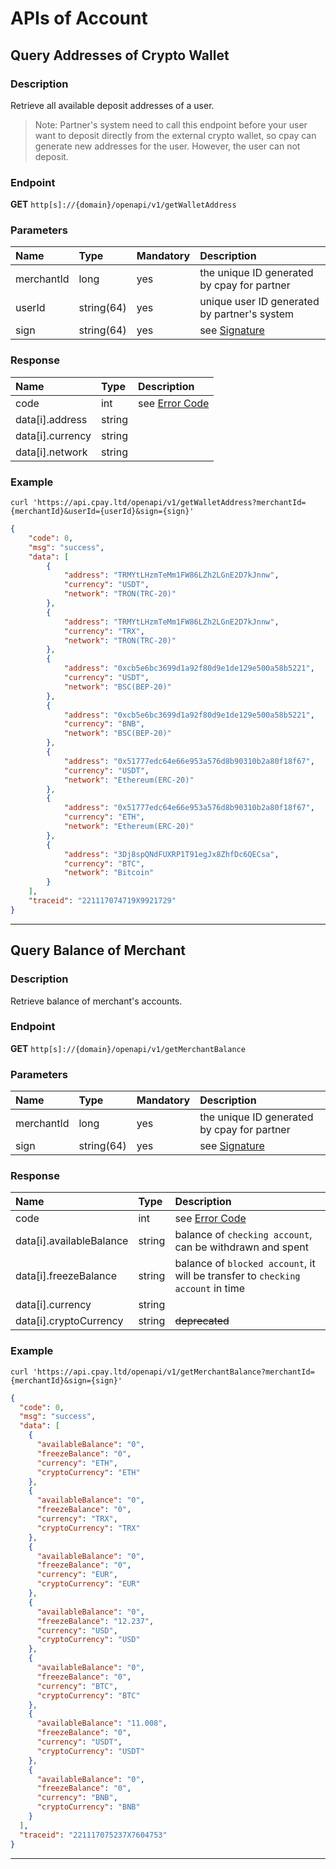 # APIs of Account

## Query Addresses of Crypto Wallet

### Description
Retrieve all available deposit addresses of a user.

> Note: 
> Partner's system need to call this endpoint 
> before your user want to deposit directly from the external crypto wallet, 
> so cpay can generate new addresses for the user. 
> However, the user can not deposit.

### Endpoint
**GET** `http[s]://{domain}/openapi/v1/getWalletAddress`

### Parameters

| Name | Type | Mandatory | Description |
| :---- | :---- | :---- | :---- |
| merchantId | long | yes | the unique ID generated by cpay for partner |
| userId | string(64) | yes | unique user ID generated by partner's system |
| sign | string(64) | yes | see [Signature](https://github.com/cpayfinance/document/blob/main/rest-api-reference/api-signature.md) |

### Response

| Name | Type | Description |
| :---- | :---- | :---- |
| code | int | see [Error Code](https://github.com/cpayfinance/document/blob/main/rest-api-reference/api-enum.md#error-code) |
| data[i].address | string |  |
| data[i].currency | string |  |
| data[i].network | string |  |

### Example

```shell
curl 'https://api.cpay.ltd/openapi/v1/getWalletAddress?merchantId={merchantId}&userId={userId}&sign={sign}'
```

```json
{
    "code": 0,
    "msg": "success",
    "data": [
        {
            "address": "TRMYtLHzmTeMm1FW86LZh2LGnE2D7kJnnw",
            "currency": "USDT",
            "network": "TRON(TRC-20)"
        },
        {
            "address": "TRMYtLHzmTeMm1FW86LZh2LGnE2D7kJnnw",
            "currency": "TRX",
            "network": "TRON(TRC-20)"
        },
        {
            "address": "0xcb5e6bc3699d1a92f80d9e1de129e500a58b5221",
            "currency": "USDT",
            "network": "BSC(BEP-20)"
        },
        {
            "address": "0xcb5e6bc3699d1a92f80d9e1de129e500a58b5221",
            "currency": "BNB",
            "network": "BSC(BEP-20)"
        },
        {
            "address": "0x51777edc64e66e953a576d8b90310b2a80f18f67",
            "currency": "USDT",
            "network": "Ethereum(ERC-20)"
        },
        {
            "address": "0x51777edc64e66e953a576d8b90310b2a80f18f67",
            "currency": "ETH",
            "network": "Ethereum(ERC-20)"
        },
        {
            "address": "3Dj8spQNdFUXRP1T91egJx8ZhfDc6QECsa",
            "currency": "BTC",
            "network": "Bitcoin"
        }
    ],
    "traceid": "221117074719X9921729"
}
```
---

## Query Balance of Merchant

### Description
Retrieve balance of merchant's accounts.

### Endpoint
**GET** `http[s]://{domain}/openapi/v1/getMerchantBalance`

### Parameters

| Name | Type | Mandatory | Description |
| :---- | :---- | :---- | :---- |
| merchantId | long | yes | the unique ID generated by cpay for partner |
| sign | string(64) | yes | see [Signature](https://github.com/cpayfinance/document/blob/main/rest-api-reference/api-signature.md) |

### Response

| Name | Type | Description |
| :---- | :---- | :---- |
| code | int | see [Error Code](https://github.com/cpayfinance/document/blob/main/rest-api-reference/api-enum.md#error-code) |
| data[i].availableBalance | string | balance of `checking account`, can be withdrawn and spent |
| data[i].freezeBalance | string | balance of `blocked account`, it will be transfer to `checking account` in time |
| data[i].currency | string |  |
| data[i].cryptoCurrency | string | ~~deprecated~~ |

### Example

```shell
curl 'https://api.cpay.ltd/openapi/v1/getMerchantBalance?merchantId={merchantId}&sign={sign}'
```

```json
{
  "code": 0,
  "msg": "success",
  "data": [
    {
      "availableBalance": "0",
      "freezeBalance": "0",
      "currency": "ETH",
      "cryptoCurrency": "ETH"
    },
    {
      "availableBalance": "0",
      "freezeBalance": "0",
      "currency": "TRX",
      "cryptoCurrency": "TRX"
    },
    {
      "availableBalance": "0",
      "freezeBalance": "0",
      "currency": "EUR",
      "cryptoCurrency": "EUR"
    },
    {
      "availableBalance": "0",
      "freezeBalance": "12.237",
      "currency": "USD",
      "cryptoCurrency": "USD"
    },
    {
      "availableBalance": "0",
      "freezeBalance": "0",
      "currency": "BTC",
      "cryptoCurrency": "BTC"
    },
    {
      "availableBalance": "11.008",
      "freezeBalance": "0",
      "currency": "USDT",
      "cryptoCurrency": "USDT"
    },
    {
      "availableBalance": "0",
      "freezeBalance": "0",
      "currency": "BNB",
      "cryptoCurrency": "BNB"
    }
  ],
  "traceid": "221117075237X7604753"
}
```
---